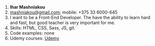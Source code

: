 1. **Ihar Mashniakou**
2. mashniakou@gmail.com; mobile: +375 33 6000-645
3. I want to be a Front-End Developer. The have the ability to learn hard and fast, but good teacher is very important for me.
4. Skills: HTML, CSS, Sass, JS, git.
5. Code examples: none
6. Udemy courses: [Udemy](https://www.udemy.com/user/ihar-mashniakou/)